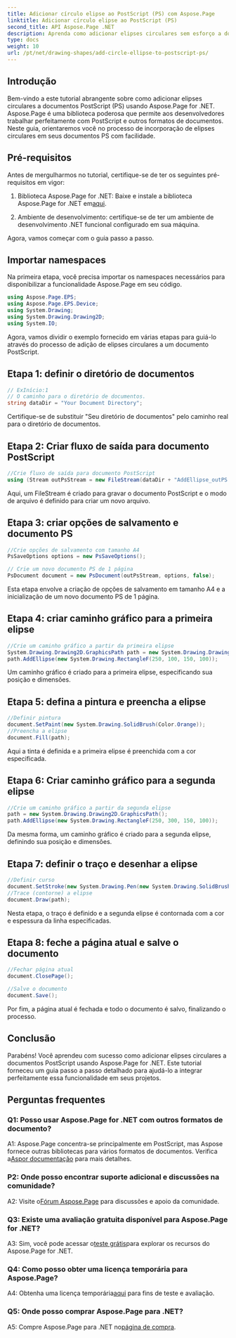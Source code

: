 ```yaml
---
title: Adicionar círculo elipse ao PostScript (PS) com Aspose.Page
linktitle: Adicionar círculo elipse ao PostScript (PS)
second_title: API Aspose.Page .NET
description: Aprenda como adicionar elipses circulares sem esforço a documentos PostScript (PS) usando Aspose.Page for .NET. Siga nosso guia passo a passo para uma integração perfeita.
type: docs
weight: 10
url: /pt/net/drawing-shapes/add-circle-ellipse-to-postscript-ps/
---
```

## Introdução

Bem-vindo a este tutorial abrangente sobre como adicionar elipses circulares a documentos PostScript (PS) usando Aspose.Page for .NET. Aspose.Page é uma biblioteca poderosa que permite aos desenvolvedores trabalhar perfeitamente com PostScript e outros formatos de documentos. Neste guia, orientaremos você no processo de incorporação de elipses circulares em seus documentos PS com facilidade.

## Pré-requisitos

Antes de mergulharmos no tutorial, certifique-se de ter os seguintes pré-requisitos em vigor:

1.  Biblioteca Aspose.Page for .NET: Baixe e instale a biblioteca Aspose.Page for .NET em[aqui](https://releases.aspose.com/page/net/).

2. Ambiente de desenvolvimento: certifique-se de ter um ambiente de desenvolvimento .NET funcional configurado em sua máquina.

Agora, vamos começar com o guia passo a passo.

## Importar namespaces

Na primeira etapa, você precisa importar os namespaces necessários para disponibilizar a funcionalidade Aspose.Page em seu código.

```csharp
using Aspose.Page.EPS;
using Aspose.Page.EPS.Device;
using System.Drawing;
using System.Drawing.Drawing2D;
using System.IO;
```

Agora, vamos dividir o exemplo fornecido em várias etapas para guiá-lo através do processo de adição de elipses circulares a um documento PostScript.

## Etapa 1: definir o diretório de documentos

```csharp
// ExInício:1
// O caminho para o diretório de documentos.
string dataDir = "Your Document Directory";
```

Certifique-se de substituir "Seu diretório de documentos" pelo caminho real para o diretório de documentos.

## Etapa 2: Criar fluxo de saída para documento PostScript

```csharp
//Crie fluxo de saída para documento PostScript
using (Stream outPsStream = new FileStream(dataDir + "AddEllipse_outPS.ps", FileMode.Create))
```

Aqui, um FileStream é criado para gravar o documento PostScript e o modo de arquivo é definido para criar um novo arquivo.

## Etapa 3: criar opções de salvamento e documento PS

```csharp
//Crie opções de salvamento com tamanho A4
PsSaveOptions options = new PsSaveOptions();

// Crie um novo documento PS de 1 página
PsDocument document = new PsDocument(outPsStream, options, false);
```

Esta etapa envolve a criação de opções de salvamento em tamanho A4 e a inicialização de um novo documento PS de 1 página.

## Etapa 4: criar caminho gráfico para a primeira elipse

```csharp
//Crie um caminho gráfico a partir da primeira elipse
System.Drawing.Drawing2D.GraphicsPath path = new System.Drawing.Drawing2D.GraphicsPath();
path.AddEllipse(new System.Drawing.RectangleF(250, 100, 150, 100));
```

Um caminho gráfico é criado para a primeira elipse, especificando sua posição e dimensões.

## Etapa 5: defina a pintura e preencha a elipse

```csharp
//Definir pintura
document.SetPaint(new System.Drawing.SolidBrush(Color.Orange));
//Preencha a elipse
document.Fill(path);
```

Aqui a tinta é definida e a primeira elipse é preenchida com a cor especificada.

## Etapa 6: Criar caminho gráfico para a segunda elipse

```csharp
//Crie um caminho gráfico a partir da segunda elipse
path = new System.Drawing.Drawing2D.GraphicsPath();
path.AddEllipse(new System.Drawing.RectangleF(250, 300, 150, 100));
```

Da mesma forma, um caminho gráfico é criado para a segunda elipse, definindo sua posição e dimensões.

## Etapa 7: definir o traço e desenhar a elipse

```csharp
//Definir curso
document.SetStroke(new System.Drawing.Pen(new System.Drawing.SolidBrush(Color.Red), 3));
//Trace (contorne) a elipse
document.Draw(path);
```

Nesta etapa, o traço é definido e a segunda elipse é contornada com a cor e espessura da linha especificadas.

## Etapa 8: feche a página atual e salve o documento

```csharp
//Fechar página atual
document.ClosePage();

//Salve o documento
document.Save();
```

Por fim, a página atual é fechada e todo o documento é salvo, finalizando o processo.

## Conclusão

Parabéns! Você aprendeu com sucesso como adicionar elipses circulares a documentos PostScript usando Aspose.Page for .NET. Este tutorial forneceu um guia passo a passo detalhado para ajudá-lo a integrar perfeitamente essa funcionalidade em seus projetos.

## Perguntas frequentes

### Q1: Posso usar Aspose.Page for .NET com outros formatos de documento?

 A1: Aspose.Page concentra-se principalmente em PostScript, mas Aspose fornece outras bibliotecas para vários formatos de documentos. Verifica a[Aspor documentação](https://reference.aspose.com/page/net/) para mais detalhes.

### P2: Onde posso encontrar suporte adicional e discussões na comunidade?

 A2: Visite o[Fórum Aspose.Page](https://forum.aspose.com/c/page/39) para discussões e apoio da comunidade.

### Q3: Existe uma avaliação gratuita disponível para Aspose.Page for .NET?

 A3: Sim, você pode acessar o[teste grátis](https://releases.aspose.com/)para explorar os recursos do Aspose.Page for .NET.

### Q4: Como posso obter uma licença temporária para Aspose.Page?

 A4: Obtenha uma licença temporária[aqui](https://purchase.aspose.com/temporary-license/) para fins de teste e avaliação.

### Q5: Onde posso comprar Aspose.Page para .NET?

 A5: Compre Aspose.Page para .NET no[página de compra](https://purchase.aspose.com/buy).